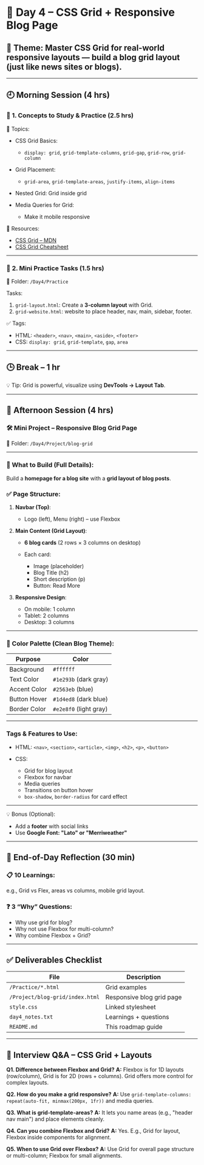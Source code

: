 
# 📅 **Day 4 – CSS Grid + Responsive Blog Page**

## 🎯 **Theme**: Master CSS Grid for real-world responsive layouts — build a blog grid layout (just like news sites or blogs).

---

## 🕘 Morning Session (4 hrs)

### 🔸 **1. Concepts to Study & Practice (2.5 hrs)**

📘 Topics:

* CSS Grid Basics:

  * `display: grid`, `grid-template-columns`, `grid-gap`, `grid-row`, `grid-column`
* Grid Placement:

  * `grid-area`, `grid-template-areas`, `justify-items`, `align-items`
* Nested Grid: Grid inside grid
* Media Queries for Grid:

  * Make it mobile responsive

🔗 Resources:

* [CSS Grid – MDN](https://developer.mozilla.org/en-US/docs/Web/CSS/CSS_grid_layout)
* [CSS Grid Cheatsheet](https://css-tricks.com/snippets/css/complete-guide-grid/)

---

### 🔸 **2. Mini Practice Tasks (1.5 hrs)**

📁 Folder: `/Day4/Practice`

Tasks:

1. `grid-layout.html`: Create a **3-column layout** with Grid.
2. `grid-website.html`: website to place header, nav, main, sidebar, footer.

✅ Tags:

* HTML: `<header>`, `<nav>`, `<main>`, `<aside>`, `<footer>`
* CSS: `display: grid`, `grid-template`, `gap`, `area`

---

## 🕒 Break – 1 hr

💡 Tip: Grid is powerful, visualize using **DevTools → Layout Tab**.

---

## 🌇 Afternoon Session (4 hrs)

### 🛠️ **Mini Project – Responsive Blog Grid Page**

📁 Folder: `/Day4/Project/blog-grid`

---

### 🧱 What to Build (Full Details):

Build a **homepage for a blog site** with a **grid layout of blog posts**.

### ✅ Page Structure:

1. **Navbar (Top)**:

   * Logo (left), Menu (right) – use Flexbox

2. **Main Content (Grid Layout)**:

   * **6 blog cards** (2 rows × 3 columns on desktop)
   * Each card:

     * Image (placeholder)
     * Blog Title (h2)
     * Short description (p)
     * Button: Read More

3. **Responsive Design**:

   * On mobile: 1 column
   * Tablet: 2 columns
   * Desktop: 3 columns

---

### 🎨 Color Palette (Clean Blog Theme):

| Purpose      | Color                  |
| ------------ | ---------------------- |
| Background   | `#ffffff`              |
| Text Color   | `#1e293b` (dark gray)  |
| Accent Color | `#2563eb` (blue)       |
| Button Hover | `#1d4ed8` (dark blue)  |
| Border Color | `#e2e8f0` (light gray) |

---

### Tags & Features to Use:

* HTML: `<nav>`, `<section>`, `<article>`, `<img>`, `<h2>`, `<p>`, `<button>`
* CSS:

  * Grid for blog layout
  * Flexbox for navbar
  * Media queries
  * Transitions on button hover
  * `box-shadow`, `border-radius` for card effect

---

💡 Bonus (Optional):

* Add a **footer** with social links
* Use **Google Font: "Lato" or "Merriweather"**

---

## 📝 End-of-Day Reflection (30 min)

### 📋 10 Learnings:

e.g., Grid vs Flex, areas vs columns, mobile grid layout.

### ❓ 3 “Why” Questions:

* Why use grid for blog?
* Why not use Flexbox for multi-column?
* Why combine Flexbox + Grid?

---

## ✅ Deliverables Checklist

| File                            | Description               |
| ------------------------------- | ------------------------- |
| `/Practice/*.html`              | Grid examples             |
| `/Project/blog-grid/index.html` | Responsive blog grid page |
| `style.css`                     | Linked stylesheet         |
| `day4_notes.txt`                | Learnings + questions     |
| `README.md`                     | This roadmap guide        |

---

## 🎤 Interview Q\&A – CSS Grid + Layouts

**Q1. Difference between Flexbox and Grid?**
**A:** Flexbox is for 1D layouts (row/column), Grid is for 2D (rows + columns). Grid offers more control for complex layouts.

**Q2. How do you make a grid responsive?**
**A:** Use `grid-template-columns: repeat(auto-fit, minmax(200px, 1fr))` and media queries.

**Q3. What is grid-template-areas?**
**A:** It lets you name areas (e.g., "header nav main") and place elements cleanly.

**Q4. Can you combine Flexbox and Grid?**
**A:** Yes. E.g., Grid for layout, Flexbox inside components for alignment.

**Q5. When to use Grid over Flexbox?**
**A:** Use Grid for overall page structure or multi-column; Flexbox for small alignments.



